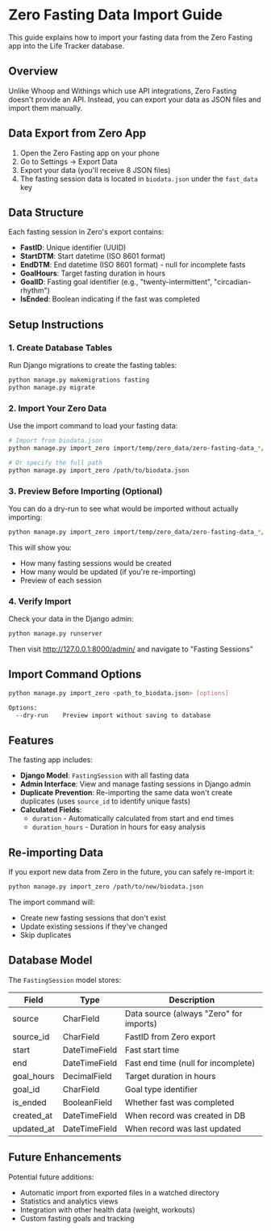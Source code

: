 # Zero Fasting Data Import Guide

This guide explains how to import your fasting data from the Zero Fasting app into the Life Tracker database.

## Overview

Unlike Whoop and Withings which use API integrations, Zero Fasting doesn't provide an API. Instead, you can export your data as JSON files and import them manually.

## Data Export from Zero App

1. Open the Zero Fasting app on your phone
2. Go to Settings → Export Data
3. Export your data (you'll receive 8 JSON files)
4. The fasting session data is located in `biodata.json` under the `fast_data` key

## Data Structure

Each fasting session in Zero's export contains:
- **FastID**: Unique identifier (UUID)
- **StartDTM**: Start datetime (ISO 8601 format)
- **EndDTM**: End datetime (ISO 8601 format) - null for incomplete fasts
- **GoalHours**: Target fasting duration in hours
- **GoalID**: Fasting goal identifier (e.g., "twenty-intermittent", "circadian-rhythm")
- **IsEnded**: Boolean indicating if the fast was completed

## Setup Instructions

### 1. Create Database Tables

Run Django migrations to create the fasting tables:

```bash
python manage.py makemigrations fasting
python manage.py migrate
```

### 2. Import Your Zero Data

Use the import command to load your fasting data:

```bash
# Import from biodata.json
python manage.py import_zero import/temp/zero_data/zero-fasting-data_*/biodata.json

# Or specify the full path
python manage.py import_zero /path/to/biodata.json
```

### 3. Preview Before Importing (Optional)

You can do a dry-run to see what would be imported without actually importing:

```bash
python manage.py import_zero import/temp/zero_data/zero-fasting-data_*/biodata.json --dry-run
```

This will show you:
- How many fasting sessions would be created
- How many would be updated (if you're re-importing)
- Preview of each session

### 4. Verify Import

Check your data in the Django admin:

```bash
python manage.py runserver
```

Then visit http://127.0.0.1:8000/admin/ and navigate to "Fasting Sessions"

## Import Command Options

```bash
python manage.py import_zero <path_to_biodata.json> [options]

Options:
  --dry-run    Preview import without saving to database
```

## Features

The fasting app includes:

- **Django Model**: `FastingSession` with all fasting data
- **Admin Interface**: View and manage fasting sessions in Django admin
- **Duplicate Prevention**: Re-importing the same data won't create duplicates (uses `source_id` to identify unique fasts)
- **Calculated Fields**:
  - `duration` - Automatically calculated from start and end times
  - `duration_hours` - Duration in hours for easy analysis

## Re-importing Data

If you export new data from Zero in the future, you can safely re-import it:

```bash
python manage.py import_zero /path/to/new/biodata.json
```

The import command will:
- Create new fasting sessions that don't exist
- Update existing sessions if they've changed
- Skip duplicates

## Database Model

The `FastingSession` model stores:

| Field | Type | Description |
|-------|------|-------------|
| source | CharField | Data source (always "Zero" for imports) |
| source_id | CharField | FastID from Zero export |
| start | DateTimeField | Fast start time |
| end | DateTimeField | Fast end time (null for incomplete) |
| goal_hours | DecimalField | Target duration in hours |
| goal_id | CharField | Goal type identifier |
| is_ended | BooleanField | Whether fast was completed |
| created_at | DateTimeField | When record was created in DB |
| updated_at | DateTimeField | When record was last updated |

## Future Enhancements

Potential future additions:
- Automatic import from exported files in a watched directory
- Statistics and analytics views
- Integration with other health data (weight, workouts)
- Custom fasting goals and tracking
